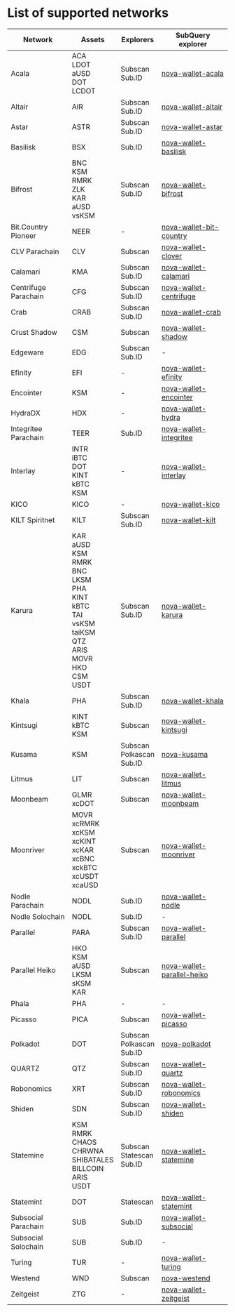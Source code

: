 
# List of supported networks
|       Network        |                                                                                  Assets                                                                                   |             Explorers              |                                                SubQuery explorer                                                |
| -------------------- | ------------------------------------------------------------------------------------------------------------------------------------------------------------------------- | ---------------------------------- | --------------------------------------------------------------------------------------------------------------- |
| Acala                | ACA<br />LDOT<br />aUSD<br />DOT<br />LCDOT                                                                                                                               | Subscan<br />Sub.ID                | [nova-wallet-acala](https://explorer.subquery.network/subquery/nova-wallet/nova-wallet-acala)                   |
| Altair               | AIR                                                                                                                                                                       | Subscan<br />Sub.ID                | [nova-wallet-altair](https://explorer.subquery.network/subquery/nova-wallet/nova-wallet-altair)                 |
| Astar                | ASTR                                                                                                                                                                      | Subscan<br />Sub.ID                | [nova-wallet-astar](https://explorer.subquery.network/subquery/nova-wallet/nova-wallet-astar)                   |
| Basilisk             | BSX                                                                                                                                                                       | Sub.ID                             | [nova-wallet-basilisk](https://explorer.subquery.network/subquery/nova-wallet/nova-wallet-basilisk)             |
| Bifrost              | BNC<br />KSM<br />RMRK<br />ZLK<br />KAR<br />aUSD<br />vsKSM                                                                                                             | Subscan<br />Sub.ID                | [nova-wallet-bifrost](https://explorer.subquery.network/subquery/nova-wallet/nova-wallet-bifrost)               |
| Bit.Country Pioneer  | NEER                                                                                                                                                                      |  -                                 | [nova-wallet-bit-country](https://explorer.subquery.network/subquery/nova-wallet/nova-wallet-bit-country)       |
| CLV Parachain        | CLV                                                                                                                                                                       | Subscan                            | [nova-wallet-clover](https://explorer.subquery.network/subquery/nova-wallet/nova-wallet-clover)                 |
| Calamari             | KMA                                                                                                                                                                       | Subscan<br />Sub.ID                | [nova-wallet-calamari](https://explorer.subquery.network/subquery/nova-wallet/nova-wallet-calamari)             |
| Centrifuge Parachain | CFG                                                                                                                                                                       | Subscan<br />Sub.ID                | [nova-wallet-centrifuge](https://explorer.subquery.network/subquery/nova-wallet/nova-wallet-centrifuge)         |
| Crab                 | CRAB                                                                                                                                                                      | Subscan<br />Sub.ID                | [nova-wallet-crab](https://explorer.subquery.network/subquery/nova-wallet/nova-wallet-crab)                     |
| Crust Shadow         | CSM                                                                                                                                                                       | Subscan                            | [nova-wallet-shadow](https://explorer.subquery.network/subquery/nova-wallet/nova-wallet-shadow)                 |
| Edgeware             | EDG                                                                                                                                                                       | Subscan<br />Sub.ID                |  -                                                                                                              |
| Efinity              | EFI                                                                                                                                                                       |  -                                 | [nova-wallet-efinity](https://explorer.subquery.network/subquery/nova-wallet/nova-wallet-efinity)               |
| Encointer            | KSM                                                                                                                                                                       |  -                                 | [nova-wallet-encointer](https://explorer.subquery.network/subquery/nova-wallet/nova-wallet-encointer)           |
| HydraDX              | HDX                                                                                                                                                                       |  -                                 | [nova-wallet-hydra](https://explorer.subquery.network/subquery/nova-wallet/nova-wallet-hydra)                   |
| Integritee Parachain | TEER                                                                                                                                                                      | Sub.ID                             | [nova-wallet-integritee](https://explorer.subquery.network/subquery/nova-wallet/nova-wallet-integritee)         |
| Interlay             | INTR<br />iBTC<br />DOT<br />KINT<br />kBTC<br />KSM                                                                                                                      |  -                                 | [nova-wallet-interlay](https://explorer.subquery.network/subquery/nova-wallet/nova-wallet-interlay)             |
| KICO                 | KICO                                                                                                                                                                      |  -                                 | [nova-wallet-kico](https://explorer.subquery.network/subquery/nova-wallet/nova-wallet-kico)                     |
| KILT Spiritnet       | KILT                                                                                                                                                                      | Subscan<br />Sub.ID                | [nova-wallet-kilt](https://explorer.subquery.network/subquery/nova-wallet/nova-wallet-kilt)                     |
| Karura               | KAR<br />aUSD<br />KSM<br />RMRK<br />BNC<br />LKSM<br />PHA<br />KINT<br />kBTC<br />TAI<br />vsKSM<br />taiKSM<br />QTZ<br />ARIS<br />MOVR<br />HKO<br />CSM<br />USDT | Subscan<br />Sub.ID                | [nova-wallet-karura](https://explorer.subquery.network/subquery/nova-wallet/nova-wallet-karura)                 |
| Khala                | PHA                                                                                                                                                                       | Subscan<br />Sub.ID                | [nova-wallet-khala](https://explorer.subquery.network/subquery/nova-wallet/nova-wallet-khala)                   |
| Kintsugi             | KINT<br />kBTC<br />KSM                                                                                                                                                   | Subscan                            | [nova-wallet-kintsugi](https://explorer.subquery.network/subquery/nova-wallet/nova-wallet-kintsugi)             |
| Kusama               | KSM                                                                                                                                                                       | Subscan<br />Polkascan<br />Sub.ID | [nova-kusama](https://explorer.subquery.network/subquery/nova-wallet/nova-kusama)                               |
| Litmus               | LIT                                                                                                                                                                       | Subscan                            | [nova-wallet-litmus](https://explorer.subquery.network/subquery/nova-wallet/nova-wallet-litmus)                 |
| Moonbeam             | GLMR<br />xcDOT                                                                                                                                                           | Subscan                            | [nova-wallet-moonbeam](https://explorer.subquery.network/subquery/nova-wallet/nova-wallet-moonbeam)             |
| Moonriver            | MOVR<br />xcRMRK<br />xcKSM<br />xcKINT<br />xcKAR<br />xcBNC<br />xckBTC<br />xcUSDT<br />xcaUSD                                                                         | Subscan                            | [nova-wallet-moonriver](https://explorer.subquery.network/subquery/nova-wallet/nova-wallet-moonriver)           |
| Nodle Parachain      | NODL                                                                                                                                                                      | Sub.ID                             | [nova-wallet-nodle](https://explorer.subquery.network/subquery/nova-wallet/nova-wallet-nodle)                   |
| Nodle Solochain      | NODL                                                                                                                                                                      | Sub.ID                             |  -                                                                                                              |
| Parallel             | PARA                                                                                                                                                                      | Subscan<br />Sub.ID                | [nova-wallet-parallel](https://explorer.subquery.network/subquery/nova-wallet/nova-wallet-parallel)             |
| Parallel Heiko       | HKO<br />KSM<br />aUSD<br />LKSM<br />sKSM<br />KAR                                                                                                                       | Subscan                            | [nova-wallet-parallel-heiko](https://explorer.subquery.network/subquery/nova-wallet/nova-wallet-parallel-heiko) |
| Phala                | PHA                                                                                                                                                                       |  -                                 |  -                                                                                                              |
| Picasso              | PICA                                                                                                                                                                      | Subscan                            | [nova-wallet-picasso](https://explorer.subquery.network/subquery/nova-wallet/nova-wallet-picasso)               |
| Polkadot             | DOT                                                                                                                                                                       | Subscan<br />Polkascan<br />Sub.ID | [nova-polkadot](https://explorer.subquery.network/subquery/nova-wallet/nova-polkadot)                           |
| QUARTZ               | QTZ                                                                                                                                                                       | Subscan<br />Sub.ID                | [nova-wallet-quartz](https://explorer.subquery.network/subquery/nova-wallet/nova-wallet-quartz)                 |
| Robonomics           | XRT                                                                                                                                                                       | Subscan<br />Sub.ID                | [nova-wallet-robonomics](https://explorer.subquery.network/subquery/nova-wallet/nova-wallet-robonomics)         |
| Shiden               | SDN                                                                                                                                                                       | Subscan<br />Sub.ID                | [nova-wallet-shiden](https://explorer.subquery.network/subquery/nova-wallet/nova-wallet-shiden)                 |
| Statemine            | KSM<br />RMRK<br />CHAOS<br />CHRWNA<br />SHIBATALES<br />BILLCOIN<br />ARIS<br />USDT                                                                                    | Subscan<br />Statescan<br />Sub.ID | [nova-wallet-statemine](https://explorer.subquery.network/subquery/nova-wallet/nova-wallet-statemine)           |
| Statemint            | DOT                                                                                                                                                                       | Statescan                          | [nova-wallet-statemint](https://explorer.subquery.network/subquery/nova-wallet/nova-wallet-statemint)           |
| Subsocial Parachain  | SUB                                                                                                                                                                       | Sub.ID                             | [nova-wallet-subsocial](https://explorer.subquery.network/subquery/nova-wallet/nova-wallet-subsocial)           |
| Subsocial Solochain  | SUB                                                                                                                                                                       | Sub.ID                             |  -                                                                                                              |
| Turing               | TUR                                                                                                                                                                       |  -                                 | [nova-wallet-turing](https://explorer.subquery.network/subquery/nova-wallet/nova-wallet-turing)                 |
| Westend              | WND                                                                                                                                                                       | Subscan                            | [nova-westend](https://explorer.subquery.network/subquery/nova-wallet/nova-westend)                             |
| Zeitgeist            | ZTG                                                                                                                                                                       |  -                                 | [nova-wallet-zeitgeist](https://explorer.subquery.network/subquery/nova-wallet/nova-wallet-zeitgeist)           |
